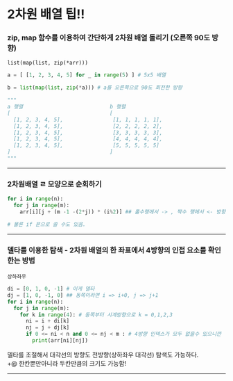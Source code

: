 # 2차원 배열 팁!!

### zip, map 함수를 이용하여 간단하게 2차원 배열 돌리기 (오른쪽 90도 방향)
`list(map(list, zip(*arr)))`

```python
a = [ [1, 2, 3, 4, 5] for _ in range(5) ] # 5x5 배열

b = list(map(list, zip(*a))) # a를 오른쪽으로 90도 회전한 방향

"""
a 행렬                            b 행렬
[                                [
  [1, 2, 3, 4, 5],                [1, 1, 1, 1, 1],
  [1, 2, 3, 4, 5],                [2, 2, 2, 2, 2],
  [1, 2, 3, 4, 5],                [3, 3, 3, 3, 3],
  [1, 2, 3, 4, 5],                [4, 4, 4, 4, 4],
  [1, 2, 3, 4, 5],                [5, 5, 5, 5, 5]
]                                ]
"""
```

----

### 2차원배열 ㄹ 모양으로 순회하기

```python
for i in range(n):
  for j in range(m):
    arr[i][j + (m -1 -(2*j)) * (i%2)] ## 홀수행에서 -> , 짝수 행에서 <- 방향

# 물론 if 문으로 쓸 수도 있음.
```

---

### 델타를 이용한 탐색 - 2차원 배열의 한 좌표에서 4방향의 인접 요소를 확인한는 방법
`상하좌우`
```python
di = [0, 1, 0, -1] # 이게 델타
dj = [1, 0, -1, 0] ## 동쪽이라면 i => i+0, j => j+1
for i in range(n):
  for j in range(m):
    for k in range(4): # 동쪽부터 시계방향으로 k = 0,1,2,3
      ni = i + di[k]
      nj = j + dj[k]
      if 0 <= ni < n and 0 <= nj < m : # 4방향 인덱스가 모두 없을수 있으니깐
        print(arr[ni][nj])
```
델타를 조절해서 대각선의 방향도 전방향(상하좌우 대각선) 탐색도 가능하다.<br>
+@ 한칸뿐만아니라 두칸만큼의 크기도 가능함!

---




